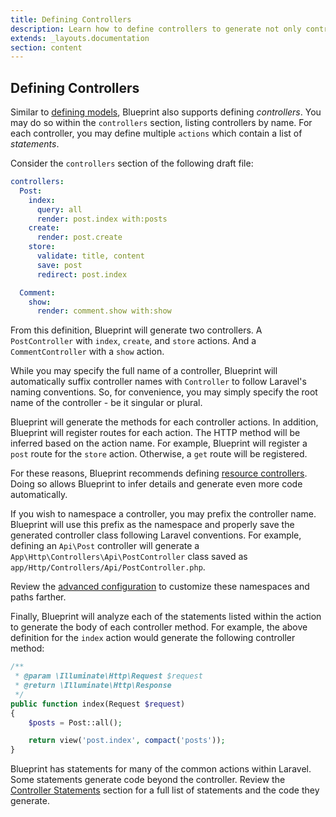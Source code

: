```yaml
---
title: Defining Controllers
description: Learn how to define controllers to generate not only controllers, but events, jobs, mailables, and more with Blueprint.
extends: _layouts.documentation
section: content
---
```

## Defining Controllers
Similar to [defining models](/docs/defining-models), Blueprint also supports defining _controllers_. You may do so within the `controllers` section, listing controllers by name. For each controller, you may define multiple `actions` which contain a list of _statements_.

Consider the `controllers` section of the following draft file:

```yaml
controllers:
  Post:
    index:
      query: all
      render: post.index with:posts
    create:
      render: post.create
    store:
      validate: title, content
      save: post
      redirect: post.index

  Comment:
    show:
      render: comment.show with:show
```

From this definition, Blueprint will generate two controllers. A `PostController` with `index`, `create`, and `store` actions. And a `CommentController` with a `show` action.

While you may specify the full name of a controller, Blueprint will automatically suffix controller names with `Controller` to follow Laravel's naming conventions. So, for convenience, you may simply specify the root name of the controller - be it singular or plural.

Blueprint will generate the methods for each controller actions. In addition, Blueprint will register routes for each action. The HTTP method will be inferred based on the action name. For example, Blueprint will register a `post` route for the `store` action. Otherwise, a `get` route will be registered.

For these reasons, Blueprint recommends defining [resource controllers](/docs/controller-shorthands). Doing so allows Blueprint to infer details and generate even more code automatically.

If you wish to namespace a controller, you may prefix the controller name. Blueprint will use this prefix as the namespace and properly save the generated controller class following Laravel conventions. For example, defining an `Api\Post` controller will generate a `App\Http\Controllers\Api\PostController` class saved as `app/Http/Controllers/Api/PostController.php`.

Review the [advanced configuration](/docs/advanced-configuration) to customize these namespaces and paths farther.

Finally, Blueprint will analyze each of the statements listed within the action to generate the body of each controller method. For example, the above definition for the `index` action would generate the following controller method:

```php
/**
 * @param \Illuminate\Http\Request $request
 * @return \Illuminate\Http\Response
 */
public function index(Request $request)
{
    $posts = Post::all();

    return view('post.index', compact('posts'));
}
```

Blueprint has statements for many of the common actions within Laravel. Some statements generate code beyond the controller. Review the [Controller Statements](/docs/controller-statements) section for a full list of statements and the code they generate.
